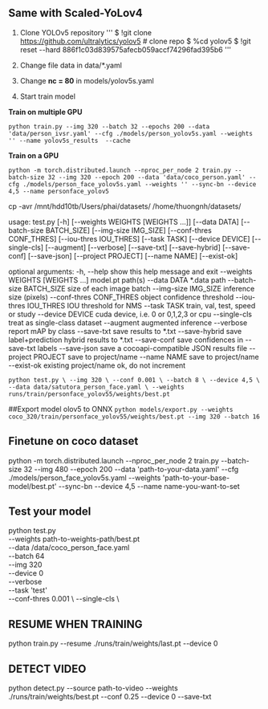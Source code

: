 ## Same with Scaled-YoLov4
1. Clone YOLOv5 repository
'''
$ !git clone https://github.com/ultralytics/yolov5  # clone repo
$ %cd yolov5
$ !git reset --hard 886f1c03d839575afecb059accf74296fad395b6
'''

2. Change file data in data/*.yaml

3. Change **nc = 80** in models/yolov5s.yaml

4. Start train model 

**Train on multiple GPU**

`python train.py --img 320 --batch 32 --epochs 200 --data 'data/person_ivsr.yaml' --cfg ./models/person_yolov5s.yaml --weights '' --name yolov5s_results  --cache`

**Train on a GPU**

`python -m torch.distributed.launch --nproc_per_node 2 train.py --batch-size 32 --img 320 --epoch 200 --data 'data/coco_person.yaml' --cfg ./models/person_face_yolov5s.yaml --weights '' --sync-bn --device 4,5 --name personface_yolov5`



cp -avr /mnt/hdd10tb/Users/phai/datasets/ /home/thuongnh/datasets/

usage: test.py [-h] [--weights WEIGHTS [WEIGHTS ...]] [--data DATA]
               [--batch-size BATCH_SIZE] [--img-size IMG_SIZE]
               [--conf-thres CONF_THRES] [--iou-thres IOU_THRES] [--task TASK]
               [--device DEVICE] [--single-cls] [--augment] [--verbose]
               [--save-txt] [--save-hybrid] [--save-conf] [--save-json]
               [--project PROJECT] [--name NAME] [--exist-ok]

optional arguments:
  -h, --help            show this help message and exit
  --weights WEIGHTS [WEIGHTS ...]
                        model.pt path(s)
  --data DATA           *.data path
  --batch-size BATCH_SIZE
                        size of each image batch
  --img-size IMG_SIZE   inference size (pixels)
  --conf-thres CONF_THRES
                        object confidence threshold
  --iou-thres IOU_THRES
                        IOU threshold for NMS
  --task TASK           train, val, test, speed or study
  --device DEVICE       cuda device, i.e. 0 or 0,1,2,3 or cpu
  --single-cls          treat as single-class dataset
  --augment             augmented inference
  --verbose             report mAP by class
  --save-txt            save results to *.txt
  --save-hybrid         save label+prediction hybrid results to *.txt
  --save-conf           save confidences in --save-txt labels
  --save-json           save a cocoapi-compatible JSON results file
  --project PROJECT     save to project/name
  --name NAME           save to project/name
  --exist-ok            existing project/name ok, do not increment

`python test.py \
--img 320 \
--conf 0.001 \
--batch 8 \
--device 4,5 \
--data data/satutora_person_face.yaml \
--weights runs/train/personface_yolov55/weights/best.pt`

##Export model olov5 to ONNX 
`python models/export.py --weights coco_320/train/personface_yolov55/weights/best.pt --img 320 --batch 16`

## Finetune on coco dataset
python -m torch.distributed.launch --nproc_per_node 2 train.py --batch-size 32 --img 480 --epoch 200 --data 'path-to-your-data.yaml' --cfg ./models/person_face_yolov5s.yaml --weights 'path-to-your-base-model/best.pt' --sync-bn --device 4,5 --name name-you-want-to-set

## Test your model

python test.py \
        --weights path-to-weights-path/best.pt \
        --data /data/coco_person_face.yaml \
        --batch 64 \
        --img 320 \
        --device 0 \
        --verbose \
        --task 'test'\
        --conf-thres 0.001 \ 
	--single-cls \

## RESUME WHEN TRAINING
python train.py --resume ./runs/train/weights/last.pt --device 0

## DETECT VIDEO 
python detect.py --source path-to-video --weights ./runs/train/weights/best.pt --conf 0.25 --device 0 --save-txt

